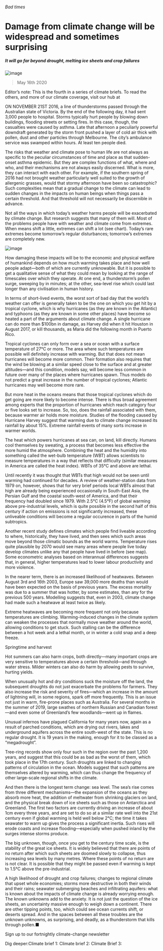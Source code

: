 ###### Bad times
# Damage from climate change will be widespread and sometimes surprising 
##### It will go far beyond drought, melting ice sheets and crop failures 
![image](images/20200516_SBD001_0.jpg) 
> May 16th 2020 
Editor’s note: This is the fourth in a series of climate briefs. To read the others, and more of our climate coverage, visit our hub at 
ON NOVEMBER 21ST 2016, a line of thunderstorms passed through the Australian state of Victoria. By the end of the following day, it had sent 3,000 people to hospital. Storms typically hurt people by blowing down buildings, flooding streets or setting fires. In this case, though, the casualties were caused by asthma. Late that afternoon a peculiarly powerful downdraft generated by the storm front pushed a layer of cold air thick with pollen, dust and other particles through Melbourne. The city’s ambulance service was swamped within hours. At least ten people died.
The risks that weather and climate pose to human life are not always as specific to the peculiar circumstances of time and place as that sudden-onset asthma epidemic. But they are complex functions of what, where and who, and their mechanisms are not always easily discerned. What is more, they can interact with each other. For example, if the southern spring of 2016 had not brought weather particularly well suited to the growth of allergenic grasses, would that stormy afternoon have been so catastrophic? Such complexities mean that a gradual change to the climate can lead to sudden changes in the impacts on human beings when things pass a certain threshold. And that threshold will not necessarily be discernible in advance.

Not all the ways in which today’s weather harms people will be exacerbated by climate change. But research suggests that many of them will. Most of the problems people have with weather and climate come from extremes. When means shift a little, extremes can shift a lot (see chart). Today’s rare extremes become tomorrow’s regular disturbances; tomorrow’s extremes are completely new.
![image](images/20200516_SBC004.png) 

How damaging these impacts will be to the economic and physical welfare of humankind depends on how much warming takes place and how well people adapt—both of which are currently unknowable. But it is possible to get a qualitative sense of what they could mean by looking at the range of timescales over which they operate. At one end, a thunderstorm’s pollen surge, sweeping by in minutes; at the other, sea-level rise which could last longer than any civilisation in human history.
In terms of short-lived events, the worst sort of bad day that the world’s weather can offer is generally taken to be the one on which you get hit by a tropical cyclone, which is why hurricanes (as they are known in the Atlantic) and typhoons (as they are known in some other places) have become so heated a part of the arguments about climate change. A single hurricane can do more than $100bn in damage, as Harvey did when it hit Houston in August 2017, or kill thousands, as Maria did the following month in Puerto Rico.
Tropical cyclones can only form over a sea or ocean with a surface temperature of 27°C or more. The area where such temperatures are possible will definitely increase with warming. But that does not mean hurricanes will become more common. Their formation also requires that the wind be blowing at a similar speed close to the surface and at greater altitudes—and this condition, models say, will become less common in future over many of the places where hurricanes spawn. Thus models do not predict a great increase in the number of tropical cyclones; Atlantic hurricanes may well become more rare.
But more heat in the oceans means that those tropical cyclones which do get going are more likely to become intense. There is thus broad agreement among experts that the proportion of hurricanes which reach category four or five looks set to increase. So, too, does the rainfall associated with them, because warmer air holds more moisture. Studies of the flooding caused by Hurricane Harvey suggest that warming due to climate change increased its rainfall by about 15%. Extreme rainfall events of many sorts increase in warmer worlds.
The heat which powers hurricanes at sea can, on land, kill directly. Humans cool themselves by sweating, a process that becomes less effective the more humid the atmosphere. Combining the heat and the humidity into something called the wet-bulb temperature (WBT) allows scientists to measure temperatures in a way that reflects that difficulty (similar measures in America are called the heat index). WBTs of 35°C and above are lethal.
Until recently it was thought that WBTs that high would not be seen until warming had continued for decades. A review of weather-station data from 1979 on, however, shows that for very brief periods local WBTs almost that high are already being experienced occasionally in South-East Asia, the Persian Gulf and the coastal south-west of America, and that their frequency had doubled since 1979. With 2.5°C (4.5°F) of global warming above pre-industrial levels, which is quite possible in the second half of this century if action on emissions is not significantly increased, these unliveable conditions will become a regular occurence in parts of the humid subtropics.
Another recent study defines climates which people find liveable according to where, historically, they have lived, and then sees which such areas move beyond those climatic bounds as the world warms. Temperature rises quite plausible by 2070 would see many areas where people live today develop climates unlike any that people have lived in before (see map). Some econometric analyses based on interannual differences suggests that, in general, higher temperatures lead to lower labour productivity and more violence.
In the nearer term, there is an increased likelihood of heatwaves. Between August 3rd and 16th 2003, Europe saw 39,000 more deaths than would have been expected on the basis of previous years. The excess mortality was due to a summer that was hotter, by some estimates, than any for the previous 500 years. Modelling suggests that, even in 2003, climate change had made such a heatwave at least twice as likely.
Extreme heatwaves are becoming more frequent not only because temperatures are climbing. Warming-induced changes in the climate system can weaken the processes that normally move weather around the world, allowing conditions to get stuck. Such stalling can be the difference between a hot week and a lethal month, or in winter a cold snap and a deep freeze.
Springtime and harvest
Hot summers can also harm crops, both directly—many important crops are very sensitive to temperatures above a certain threshold—and through water stress. Milder winters can also do harm by allowing pests to survive, hurting yields.
When unusually hot and dry conditions suck the moisture off the land, the subsequent droughts do not just exacerbate the problems for farmers. They also increase the risk and severity of fires—which an increase in the amount of lightning will, in some regions, spark off more frequently. This is an issue not just in warm, fire-prone places such as Australia. For several months in the summer of 2019, large swathes of northern Russian and Canadian forest—and even some of Greenland’s few woodlands—went up in flames.
Unusual infernos have plagued California for many years now, again as a result of parched conditions, which are drying out rivers, lakes and underground aquifers across the entire south-west of the state. This is no regular drought. It is 19 years in the making, enough for it to be classed as a “megadrought”.
Tree-ring records show only four such in the region over the past 1,200 years, and suggest that this could be as bad as the worst of them, which took place in the 17th century. Such droughts are linked to changing patterns of circulation in the ocean. Models suggest that such patterns are themselves altered by warming, which can thus change the frequency of other large-scale regional shifts in the climate.
And then there is the longest term change: sea level. The sea’s rise comes from three different mechanisms—the expansion of the oceans as they absorb more heat, the addition of meltwater from shrinking glaciers on land, and the physical break down of ice sheets such as those on Antarctica and Greenland. The first two factors are currently driving an increase of about 1cm every three years, and are set to do so at a similar rate well into the 21st century even if global warming is held well below 2°C; the time it takes seawater to warm up gives the process a significant inertia. Such rises will erode coasts and increase flooding—especially when pushed inland by the surges intense storms produce.
The big unknown, though, once you get to the century time scale, is the stability of the great ice sheets. It is widely believed that there are points of no return after which such sheets are doomed slowly to collapse, thus increasing sea levels by many metres. Where these points of no return are is not clear. It is possible that they might be passed even if warming is kept to 1.5°C above the pre-industrial.
A high likelihood of drought and crop failures; changes to regional climate that upset whole economies; storms more destructive in both their winds and their rains; seawater submerging beaches and infiltrating aquifers: what is known about the impacts of climate change is already worrying enough. The known unknowns add to the anxiety. It is not just the question of the ice sheets, an uncertainty massive enough to weigh down a continent. There are other tipping points, too, which could see ocean currents shift, or deserts spread. And in the spaces between all these troubles are the unknown unknowns, as surprising, and deadly, as a thunderstorm that kills through pollen.■
Sign up to our fortnightly climate-change newsletter 
Dig deeper:Climate brief 1: Climate brief 2: Climate Brief 3: 
